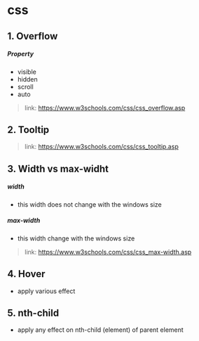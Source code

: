 # css
## 1. Overflow
##### Property
* visible
* hidden
* scroll
* auto
> link: https://www.w3schools.com/css/css_overflow.asp
 ## 2. Tooltip
> link: https://www.w3schools.com/css/css_tooltip.asp
## 3. Width vs max-widht
##### width
* this width does not change with the windows size
##### max-width
* this width change with the windows size
> link: https://www.w3schools.com/css/css_max-width.asp
## 4. Hover
* apply various effect
## 5. nth-child
* apply any effect on nth-child (element) of parent element
